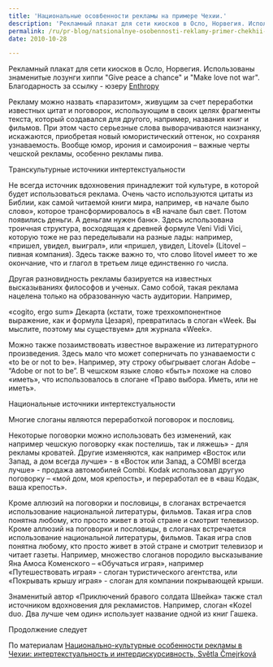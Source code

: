 ```yaml
---
title: 'Национальные осовбенности рекламы на примере Чехии.'
description: 'Рекламный плакат для сети киосков в Осло, Норвегия. Использованы знаменитые лозунги хиппи &quot;Give peace a chance&quot; и &quot;Make love not war&quot;. Благодарность за ссылку - юзеру Enthropy'
permalink: /ru/pr-blog/natsionalnye-osobennosti-reklamy-primer-chekhii-chast-i
date: 2010-10-28

---
```


Рекламный плакат для сети киосков в Осло, Норвегия. Использованы знаменитые лозунги хиппи "Give peace a chance" и "Make love not war". Благодарность за ссылку - юзеру <a href="http://www.diary.ru/~enthropy/">Enthropy</a>

Рекламу можно назвать «паразитом», живущим за счет переработки известных цитат и поговорок, использующим в своих целях фрагменты текста, который создавался для другого, например, названия  книг и фильмов.  При этом часто серьезные слова выворачиваются наизнанку, искажаются, приобретая новый юмористический оттенок, но сохраняя узнаваемость.  Вообще юмор, ирония и самоирония – важные черты чешской рекламы, особенно рекламы пива.

Транскультурные источники интертекстуальности

Не всегда источник вдохновения принадлежит той культуре, в которой будет использоваться реклама. Очень часто используются цитаты из Библии, как самой читаемой книги мира, например, «в начале было слово», которое трансформировалось в «В начале был свет. Потом появились деньги. А деньгам нужен банк». Здесь использована троичная структура, восходящая к древней формуле Veni Vidi Vici, которую тоже не раз переделывали на разные лады: например, «пришел, увидел, выиграл», или «пришел, увидел, Litovel» (Litovel – пивная компания). Здесь также важно то, что слово litovel имеет то же окончание, что и глагол в третьем лице единственно го числа.

Другая разновидность рекламы базируется на известных высказываниях философов и ученых. Само собой, такая реклама нацелена только на образованную часть аудитории. Например,

«cogito, ergo sum» Декарта  (кстати, тоже трехкомпонентное выражение, как  и формула Цезаря), превратилась в слоган «Week. Вы мыслите, поэтому мы существуем» для журнала «Week».

Можно также позаимствовать известное выражение из литературного произведения. Здесь мало что может соперничать по узнаваемости с «to be or not to be». Например, эту строку обыгрывает слоган Adobe – “Adobe or not to be”. В чешском языке слово «быть» похоже на слово «иметь», что использовалось в слогане «Право выбора. Иметь, или не иметь».

Национальные источники интертекстуальности

Многие слоганы являются переработкой поговорок и пословиц.

Некоторые поговорки можно использовать без изменений, как например чешскую поговорку «как постелишь, так и ляжешь» - для рекламы кроватей. Другие изменяются, как например «Восток или Запад, а дом всегда лучше» - в «Восток или Запад, а COMBI всегда лучше» - продажа автомобилей Combi.  Kodak использовал другую поговорку – «мой дом, моя крепость», и переработал ее в «ваш Кодак, ваша крепость».

Кроме аллюзий на поговорки и пословицы, в слоганах встречается использование национальной литературы, фильмов. Такая игра слов понятна любому, кто просто живет в этой стране  и смотрит телевизор. Кроме аллюзий на поговорки и пословицы, в слоганах встречается использование национальной литературы, фильмов. Такая игра слов понятна любому, кто просто живет в этой стране  и смотрит телевизор и читает газеты. Например, множество слоганов породило высказывание Яна Амоса Коменского – «Обучаться играя», например «Путешествовать играя» - слоган туристического агентства, или «Покрывать крышу играя» - слоган для компании покрывающей крыши.

Знаменитый автор «Приключений бравого солдата Швейка»  также стал источником вдохновения для рекламистов. Например, слоган «Kozel duo. Два лучше чем один» использует название одной из книг Гашека.

Продолжение следует

По материалам <a href="http://dlib.lib.cas.cz/3125/1/2.cmejrkova_s.77-92.pd"> Национально-культурные особенности рекламы в Чехии: интертекстуальность и интердискурсивность, Světla Čmejrková </a>

